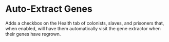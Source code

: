 # Auto-Extract Genes

Adds a checkbox on the Health tab of colonists, slaves, and prisoners that, when enabled, will have them automatically visit the gene extractor when their genes have regrown.